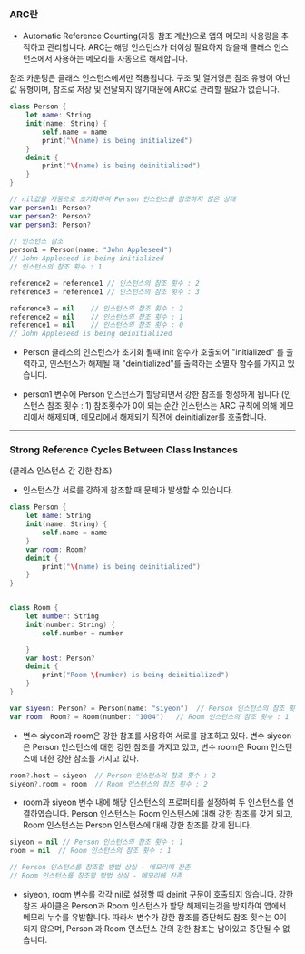 
### ARC란
- Automatic Reference Counting(자동 참조 계산)으로 앱의 메모리 사용량을 추적하고 관리합니다.
ARC는 해당 인스턴스가 더이상 필요하지 않을때 클래스 인스턴스에서 사용하는 메모리를 자동으로 해제합니다.

참조 카운팅은 클래스 인스턴스에서만 적용됩니다. 구조 및 열거형은 참조 유형이 아닌 값 유형이며, 참조로 저장 및 전달되지 않기때문에 ARC로 관리할 필요가 없습니다.

```swift
class Person {
    let name: String
    init(name: String) {
        self.name = name
        print("\(name) is being initialized")
    }
    deinit {
        print("\(name) is being deinitialized")
    }
}

// nil값을 자동으로 초기화하여 Person 인스턴스를 참조하지 않은 상태
var person1: Person?
var person2: Person?
var person3: Person?
 
// 인스턴스 참조
person1 = Person(name: "John Appleseed")
// John Appleseed is being initialized
// 인스턴스의 참조 횟수 : 1

reference2 = reference1 // 인스턴스의 참조 횟수 : 2
reference3 = reference1 // 인스턴스의 참조 횟수 : 3

reference3 = nil    // 인스턴스의 참조 횟수 : 2
reference2 = nil    // 인스턴스의 참조 횟수 : 1
reference1 = nil    // 인스턴스의 참조 횟수 : 0
// John Appleseed is being deinitialized
```
- Person 클래스의 인스턴스가 초기화 될때 init 함수가 호출되어 "initialized" 를 출력하고,
인스턴스가 해제될 때 "deinitialized"를 출력하는 소멸자 함수를 가지고 있습니다.

- person1 변수에 Person 인스턴스가 할당되면서 강한 참조를 형성하게 됩니다.(인스턴스 참조 횟수 : 1)
참조횟수가 0이 되는 순간 인스턴스는 ARC 규칙에 의해 메모리에서 해제되며, 메모리에서 해제되기 직전에 deinitializer를 호출합니다.

----------

### Strong Reference Cycles Between Class Instances
(클래스 인스턴스 간 강한 참조)

- 인스턴스간 서로를 강하게 참조할 때 문제가 발생할 수 있습니다.

```swift
class Person {
    let name: String
    init(name: String) { 
        self.name = name 
    }
    var room: Room? 
    deinit { 
        print("\(name) is being deinitialized") 
    }
}


class Room {
    let number: String
    init(number: String) { 
        self.number = number 

    }
    var host: Person?
    deinit { 
        print("Room \(number) is being deinitialized") 
    }
}
```

```swift
var siyeon: Person? = Person(name: "siyeon")  // Person 인스턴스의 참조 횟수 : 1
var room: Room? = Room(number: "1004")   // Room 인스턴스의 참조 횟수 : 1
```
- 변수 siyeon과 room은 강한 참조를 사용하여 서로를 참조하고 있다.
변수 siyeon은 Person 인스턴스에 대한 강한 참조를 가지고 있고, 변수 room은 Room 인스턴스에 대한 강한 참조를 가지고 있다.

```swift
room?.host = siyeon  // Person 인스턴스의 참조 횟수 : 2
siyeon?.room = room  // Room 인스턴스의 참조 횟수 : 2
```
- room과 siyeon 변수 내에  해당 인스턴스의 프로퍼티를 설정하여 두 인스턴스를 연결하였습니다.
Person 인스턴스는 Room 인스턴스에 대해 강한 참조를 갖게 되고, Room 인스턴스는 Person 인스턴스에 대해 강한 참조를 갖게 됩니다.

```swift
siyeon = nil // Person 인스턴스의 참조 횟수 : 1
room = nil  // Room 인스턴스의 참조 횟수 : 1

// Person 인스턴스를 참조할 방법 상실 - 메모리에 잔존
// Room 인스턴스를 참조할 방법 상실 - 메모리에 잔존
```
- siyeon, room 변수를 각각 nil로 설정할 때 deinit 구문이 호출되지 않습니다. 강한 참조 사이클은 Person과 Room 인스턴스가 할당 해제되는것을 방지하여 앱에서 메모리 누수를 유발합니다.
따라서 변수가 강한 참조를 중단해도 참조 횟수는 0이 되지 않으며, Person 과 Room 인스턴스 간의 강한 참조는 남아있고 중단될 수 없습니다.
